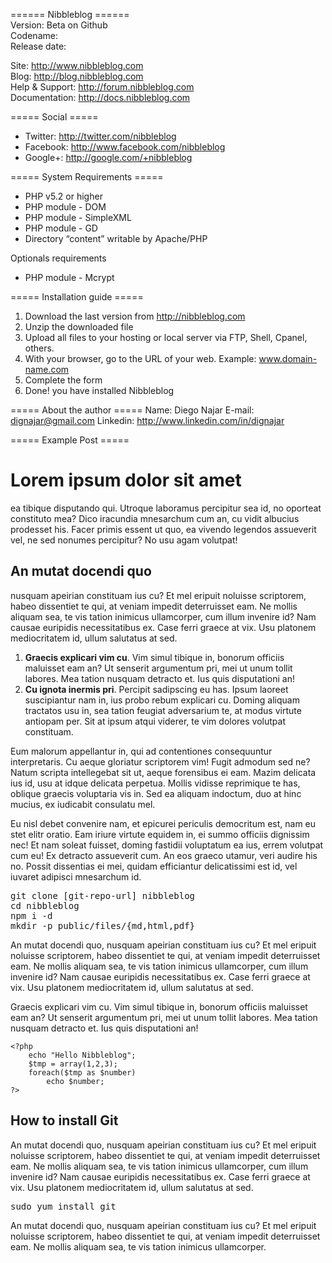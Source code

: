 ====== Nibbleblog ======  
Version: Beta on Github  
Codename:  
Release date:

Site: http://www.nibbleblog.com  
Blog: http://blog.nibbleblog.com  
Help & Support: http://forum.nibbleblog.com  
Documentation: http://docs.nibbleblog.com

===== Social =====
* Twitter: http://twitter.com/nibbleblog
* Facebook: http://www.facebook.com/nibbleblog
* Google+: http://google.com/+nibbleblog

===== System Requirements =====
* PHP v5.2 or higher
* PHP module - DOM
* PHP module - SimpleXML
* PHP module - GD
* Directory “content” writable by Apache/PHP

Optionals requirements

* PHP module - Mcrypt

===== Installation guide =====
1. Download the last version from http://nibbleblog.com
2. Unzip the downloaded file
3. Upload all files to your hosting or local server via FTP, Shell, Cpanel, others.
4. With your browser, go to the URL of your web. Example: www.domain-name.com
5. Complete the form
6. Done! you have installed Nibbleblog

===== About the author =====
Name: Diego Najar
E-mail: dignajar@gmail.com
Linkedin: http://www.linkedin.com/in/dignajar

===== Example Post =====
<h1>Lorem ipsum dolor sit amet</h1>
<p>ea tibique disputando qui. Utroque laboramus percipitur sea id, no oporteat constituto mea? Dico iracundia mnesarchum cum an, cu vidit albucius prodesset his. Facer primis essent ut quo, ea vivendo legendos assueverit vel, ne sed nonumes percipitur? No usu agam volutpat!</p>
<h2>An mutat docendi quo</h2>
<p>nusquam apeirian constituam ius cu? Et mel eripuit noluisse scriptorem, habeo dissentiet te qui, at veniam impedit deterruisset eam. Ne mollis aliquam sea, te vis tation inimicus ullamcorper, cum illum invenire id? Nam causae euripidis necessitatibus ex. Case ferri graece at vix. Usu platonem mediocritatem id, ullum salutatus at sed.</p>
<ol>
<li><strong>Graecis explicari vim cu</strong>. Vim simul tibique in, bonorum officiis maluisset eam an? Ut senserit argumentum pri, mei ut unum tollit labores. Mea tation nusquam detracto et. Ius quis disputationi an!</li>
<li><strong>Cu ignota inermis pri</strong>. Percipit sadipscing eu has. Ipsum laoreet suscipiantur nam in, ius probo rebum explicari cu. Doming aliquam tractatos usu in, sea tation feugiat adversarium te, at modus virtute antiopam per. Sit at ipsum atqui viderer, te vim dolores volutpat constituam.</li>
</ol>
<p>Eum malorum appellantur in, qui ad contentiones consequuntur interpretaris. Cu aeque gloriatur scriptorem vim! Fugit admodum sed ne? Natum scripta intellegebat sit ut, aeque forensibus ei eam. Mazim delicata ius id, usu at idque delicata perpetua. Mollis vidisse reprimique te has, oblique graecis voluptaria vis in. Sed ea aliquam indoctum, duo at hinc mucius, ex iudicabit consulatu mel.</p>
<p>Eu nisl debet convenire nam, et epicurei periculis democritum est, nam eu stet elitr oratio. Eam iriure virtute equidem in, ei summo officiis dignissim nec! Et nam soleat fuisset, doming fastidii voluptatum ea ius, errem volutpat cum eu! Ex detracto assueverit cum. An eos graeco utamur, veri audire his no. Possit dissentias ei mei, quidam efficiantur delicatissimi est id, vel iuvaret adipisci mnesarchum id.</p>
<pre>git clone [git-repo-url] nibbleblog<br />cd nibbleblog<br />npm i -d<br />mkdir -p public/files/{md,html,pdf}</pre>
<p>An mutat docendi quo, nusquam apeirian constituam ius cu? Et mel eripuit noluisse scriptorem, habeo dissentiet te qui, at veniam impedit deterruisset eam. Ne mollis aliquam sea, te vis tation inimicus ullamcorper, cum illum invenire id? Nam causae euripidis necessitatibus ex. Case ferri graece at vix. Usu platonem mediocritatem id, ullum salutatus at sed.</p>
<p>Graecis explicari vim cu. Vim simul tibique in, bonorum officiis maluisset eam an? Ut senserit argumentum pri, mei ut unum tollit labores. Mea tation nusquam detracto et. Ius quis disputationi an!</p>
<pre><code data-language="php">&lt;?php
	echo "Hello Nibbleblog";
	$tmp = array(1,2,3);
	foreach($tmp as $number)
		echo $number;
?&gt;</code></pre>
<h2>How to install Git</h2>
<p>An mutat docendi quo, nusquam apeirian constituam ius cu? Et mel eripuit noluisse scriptorem, habeo dissentiet te qui, at veniam impedit deterruisset eam. Ne mollis aliquam sea, te vis tation inimicus ullamcorper, cum illum invenire id? Nam causae euripidis necessitatibus ex. Case ferri graece at vix. Usu platonem mediocritatem id, ullum salutatus at sed.</p>
<pre class="nb-console">sudo yum install git</pre>
<p>An mutat docendi quo, nusquam apeirian constituam ius cu? Et mel eripuit noluisse scriptorem, habeo dissentiet te qui, at veniam impedit deterruisset eam. Ne mollis aliquam sea, te vis tation inimicus ullamcorper.</p>
